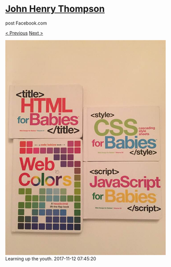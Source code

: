 # [John Henry Thompson](../README.md)
post Facebook.com

[< Previous](2017-11-12-3.md) [Next >](2017-11-12-5.md)

[![](../media/2017-11-12/Timeline-Photos-Learning-up-the-youth.jpg)](../README.md)
Learning up the youth.
2017-11-12 07:45:20
